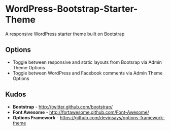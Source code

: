 WordPress-Bootstrap-Starter-Theme
=================================

A responsive WordPress starter theme built on Bootstrap

Options
-------
+ Toggle between responsive and static layouts from Bootsrap via Admin Theme Options
+ Toggle between WordPress and Facebook comments via Admin Theme Options

Kudos
-----
+ **Bootstrap** - http://twitter.github.com/bootstrap/
+ **Font Awesome** - http://fortawesome.github.com/Font-Awesome/
+ **Options Framework** - https://github.com/devinsays/options-framework-theme